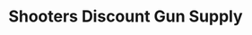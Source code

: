 ---
title: "Shooters Discount Gun Supply"
url: /kenly/shooters-discount-gun-supply/
shop: Waffen
---